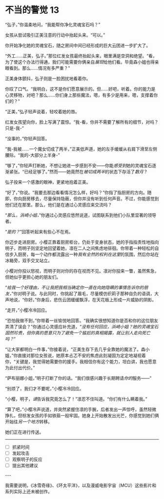 # 不当的警觉 13

“弘子，”你温柔地问，“我能帮你净化灵魂宝石吗？”

女孩从尝试吸引正美注意的行动中抬起头来。“可以。”

你开始净化她的灵魂宝石，随之房间中间已经形成的巨大云团进一步扩大了。

“外工……正美，弘子。”那位红发女孩最终抬起头来，眼里满是空洞和绝望。“看，为了使这个办法行得通，我们可能需要你俩亲自*展现*给他们看。毕竟森小姐也得亲眼看到。那么……情况有多严重？”

正美身体颤抖，弘子则是一脸困扰地看着你。

你叹了口气。“我明白，这不是你们愿意展示的。但……好吧，听着。你的能力是心灵移物，对吧？那么……你们身上那些魔法，嗯，有多少是用来，嗯，支撑着你们的？”

“正美，”弘子轻声说着，轻咬着她的唇。

红发女孩望向你，脸上写满了震惊。“我-看，你并不需要了解所有的细节，对吗？只是-我-”

“没事的，”你轻声回答。

“我-我被……一个魔女切成了两半，”正美低声道，她的左手缓缓从右肩下滑至左侧腰际。“我的-大部分上半身-”

“够了，”你轻声打断她，不想让她进一步感到不安——你能*感受到*她的灵魂宝石逐渐紧张。“已经足够了。”然而——她竟然在*被切成两半*的状态下存活了*数月*？

弘子投来一个感激的眼神，更紧地抱着正美。

“好了，”你说。“我要去那边看看情况怎么样，好吗？”你指了指厨房的方向。随即，你向厨房移去，尽量保持隐蔽，但你并没有听到任何声音。不过，你能感觉到他们还在那里。那么，他们是在通过心灵感应来交流吗？

“*那么，浜崎小姐，*”你通过心灵感应悠然说道，试图联系到他们小队里显著的领导者。

“*是的？*”回答听起来有些心不在焉。

你迈步走进厨房。小樱正靠着厨房柜台，仍处于变身状态，她的手指指责性地指向明子，而明子则坚定地回望着她，凛在二人之间焦虑地徘徊。你带着一种轻松的自信步入厨房，每一个动作都流露出一种*我有全然的权利在这里*的氛围，然后你站在冰箱旁，双手交叉站立。

小樱对你投以怒视，而明子则对你的存在视而不见。凛对你投来一瞥，虽然焦急，但她似乎更担心她的朋友们。

“*给我一个好理由，不让我把我相当确定你一直在向她隐瞒的事情告诉你的朋友，*”你对明子说。与此同时，你挑起了眉毛，尽量模仿织莉子那种自负的语调，大声地说，“你好。”你身后，悲伤云团缓缓飘浮，在天花板上形成一片威胁的阴影。

“走开，”小樱冷冷回应。

“恐怕我做不到，”你带着一丝愉悦地回答。“我确实很想知道你是否和你的这位朋友弄清了误会？”你通过心灵感应补充道，“*没有任何回应，浜崎小姐？她的灵魂宝石固然珍贵，但你真的愿意只为了避免一个尴尬的真相揭露，就让别人走向死亡吗？*”

“让大家都明白一件事，”你接着说，“正美生存下去几乎全靠她的魔法了。森小姐，”你直接对那位女孩说，她原本忐忑不安的焦虑此刻凝固为定定地凝视着你，“关键是，我觉得她需要你的援手。我相信你有这个能力，坦白讲，我也愿意为此付出代价。”

“萨布丽娜小姐，”明子打断了你的话。“我们很感兴趣于长期聘请*你的*服务——”

“别烦了，我们才不要呢，”小樱冷冷回应。

“小樱，明子，*请*告诉我究竟怎么了！”凛忍不住叫道。“你们有什么瞒着我。”

“算了吧，”小樱冷声说道，并突然紧握住凛的手腕，后者发出一声惊呼，虽然轻微挣扎，但棕发女孩的手如铁箍一般牢固。她身上开始散发出光芒，你感觉到她们俩开始往*另一个地方*转移。

她们正在进行传送。

---

- [ ] 抓紧时间
- [ ] 发起攻击
- [ ] 观察明子的反应
- [ ] 提出其他建议

---​

我需要说明，《冰雪奇缘》、《环太平洋》，以及漫威电影宇宙（MCU）这些影片和系列实际上还未被创作。
